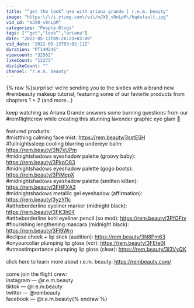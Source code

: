 ```yaml
---
title: "“get the look” q+a with ariana grande | r.e.m. beauty"
image: "https:\/\/i.ytimg.com\/vi\/mJX0_v8nLpM\/hqdefault.jpg"
vid_id: "mJX0_v8nLpM"
categories: "People-Blogs"
tags: ["“get","look”","ariana"]
date: "2022-05-13T09:26:23+03:00"
vid_date: "2022-05-13T03:02:11Z"
duration: "PT14M24S"
viewcount: "32562"
likeCount: "12275"
dislikeCount: ""
channel: "r.e.m. beauty"
---
```

{% raw %}surprise! we’re sending you to the sixties with a brand new #rembeauty makeup tutorial, featuring some of our favorite products from chapters 1 + 2 (and more…)<br /><br />keep watching as Ariana Grande answers some burning questions from our #remflightcrew while creating this stunning lavender graphic eye glam 💜<br /><br />featured products:<br />#mistthing calming face mist: <a rel="nofollow" target="blank" href="https://rem.beauty/3sstESH">https://rem.beauty/3sstESH</a><br />#fullnightssleep cooling blurring undereye balm: <a rel="nofollow" target="blank" href="https://rem.beauty/3N7xUPm">https://rem.beauty/3N7xUPm</a><br />#midnightshadows eyeshadow palette (groovy baby): <a rel="nofollow" target="blank" href="https://rem.beauty/3PkpO83">https://rem.beauty/3PkpO83</a><br />#midnightshadows eyeshadow palette (gogo boots): <a rel="nofollow" target="blank" href="https://rem.beauty/3PiMepX">https://rem.beauty/3PiMepX</a><br />#midnightshadows eyeshadow palette (smitten kitten): <a rel="nofollow" target="blank" href="https://rem.beauty/3FHFXA3">https://rem.beauty/3FHFXA3</a><br />#midnightshadows metallic gel eyeshadow (affirmation): <a rel="nofollow" target="blank" href="https://rem.beauty/3yzYflc">https://rem.beauty/3yzYflc</a><br />#attheborderline eyeliner marker (midnight black): <a rel="nofollow" target="blank" href="https://rem.beauty/3FK3h04">https://rem.beauty/3FK3h04</a><br />#attheborderline kohl eyeliner pencil (so mod): <a rel="nofollow" target="blank" href="https://rem.beauty/3PfOFtv">https://rem.beauty/3PfOFtv</a><br />#flourishing lengthening mascara (midnight black): <a rel="nofollow" target="blank" href="https://rem.beauty/3FI9Wrn">https://rem.beauty/3FI9Wrn</a><br />#eclipse cheek + lip stick (audition): <a rel="nofollow" target="blank" href="https://rem.beauty/3N8Pm63">https://rem.beauty/3N8Pm63</a><br />#onyourcollar plumping lip gloss (vcr): <a rel="nofollow" target="blank" href="https://rem.beauty/3FEte0I">https://rem.beauty/3FEte0I</a><br />#utmostimportance plumping lip gloss (clear): <a rel="nofollow" target="blank" href="https://rem.beauty/3l3VyQK">https://rem.beauty/3l3VyQK</a><br /><br />click here to learn more about r.e.m. beauty: <a rel="nofollow" target="blank" href="https://rembeauty.com/">https://rembeauty.com/</a> ​<br /><br />come join the flight crew: ​<br />instagram — @r.e.m.beauty ​<br />tiktok — @r.e.m.beauty ​<br />twitter — @rembeauty ​<br />facebook — @r.e.m.beauty{% endraw %}
